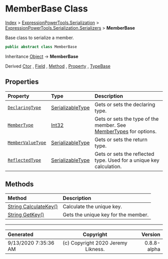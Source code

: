 ﻿# MemberBase Class

[Index](../index.md) > [ExpressionPowerTools.Serialization](ExpressionPowerTools.Serialization.a.md) > [ExpressionPowerTools.Serialization.Serializers](ExpressionPowerTools.Serialization.Serializers.n.md) > **MemberBase**

Base class to serialize a member.

```csharp
public abstract class MemberBase
```

Inheritance [Object](https://docs.microsoft.com/dotnet/api/system.object) → **MemberBase**

Derived  [Ctor](ExpressionPowerTools.Serialization.Serializers.Ctor.cs.md) ,  [Field](ExpressionPowerTools.Serialization.Serializers.Field.cs.md) ,  [Method](ExpressionPowerTools.Serialization.Serializers.Method.cs.md) ,  [Property](ExpressionPowerTools.Serialization.Serializers.Property.cs.md) ,  [TypeBase](ExpressionPowerTools.Serialization.Serializers.TypeBase.cs.md) 

## Properties

| Property | Type | Description |
| :-- | :-- | :-- |
| [`DeclaringType`](ExpressionPowerTools.Serialization.Serializers.MemberBase.DeclaringType.prop.md) | [SerializableType](ExpressionPowerTools.Serialization.Serializers.SerializableType.cs.md) | Gets or sets the declaring type. |
| [`MemberType`](ExpressionPowerTools.Serialization.Serializers.MemberBase.MemberType.prop.md) | [Int32](https://docs.microsoft.com/dotnet/api/system.int32) | Gets or sets the type of the member. See [MemberTypes](https://docs.microsoft.com/dotnet/api/system.reflection.membertypes) for options. |
| [`MemberValueType`](ExpressionPowerTools.Serialization.Serializers.MemberBase.MemberValueType.prop.md) | [SerializableType](ExpressionPowerTools.Serialization.Serializers.SerializableType.cs.md) | Gets or sets the return type. |
| [`ReflectedType`](ExpressionPowerTools.Serialization.Serializers.MemberBase.ReflectedType.prop.md) | [SerializableType](ExpressionPowerTools.Serialization.Serializers.SerializableType.cs.md) | Gets or sets the reflected type. Used for a unique key calculation. |

## Methods

| Method | Description |
| :-- | :-- |
| [String CalculateKey()](ExpressionPowerTools.Serialization.Serializers.MemberBase.CalculateKey.m.md) | Calculate the unique key. |
| [String GetKey()](ExpressionPowerTools.Serialization.Serializers.MemberBase.GetKey.m.md) | Gets the unique key for the member. |

---

| Generated | Copyright | Version |
| :-- | :-: | --: |
| 9/13/2020 7:35:36 AM | (c) Copyright 2020 Jeremy Likness. | 0.8.8-alpha |
